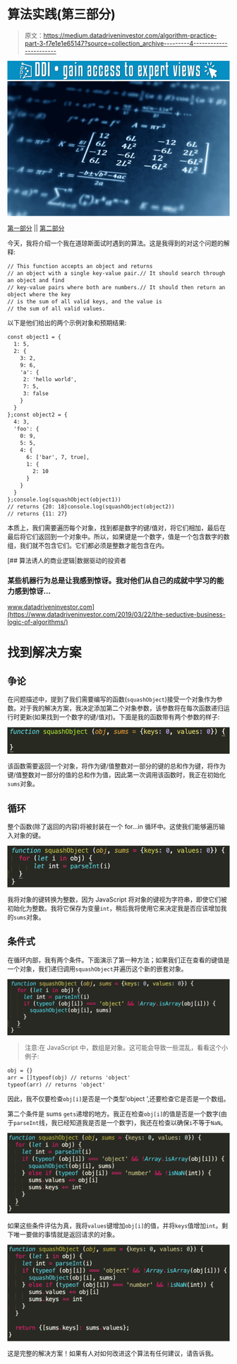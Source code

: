 # 算法实践(第三部分)

> 原文：<https://medium.datadriveninvestor.com/algorithm-practice-part-3-f7e1e1e65147?source=collection_archive---------4----------------------->

[![](img/4645a81f9e178528140379a996dbce62.png)](http://www.track.datadriveninvestor.com/1B9E)![](img/7a08ceb8ea1914dce8b7ffa03c0d9de3.png)

[第一部分](https://medium.com/@angelospmusic/algorithm-practice-part-1-f127532b837a?source=---------5------------------) || [第二部分](https://medium.com/@angelospmusic/algorithm-practice-part-2-6badfbd5ff3?source=---------4------------------)

今天，我将介绍一个我在道琼斯面试时遇到的算法。这是我得到的对这个问题的解释:

```
// This function accepts an object and returns
// an object with a single key-value pair.// It should search through an object and find
// key-value pairs where both are numbers.// It should then return an object where the key
// is the sum of all valid keys, and the value is
// the sum of all valid values.
```

以下是他们给出的两个示例对象和预期结果:

```
const object1 = {
  1: 5,
  2: {
    3: 2,
    9: 6,
    'a': {
     2: 'hello world',
     7: 5,
     3: false
    }
  }
};const object2 = {
  4: 3,
  'foo': {
    0: 9,
    5: 5,
    4: {
      6: ['bar', 7, true],
      1: {
        2: 10
      }
    }
  }
};console.log(squashObject(object1))
// returns {20: 18}console.log(squashObject(object2))
// returns {11: 27}
```

本质上，我们需要遍历每个对象，找到都是数字的键/值对，将它们相加，最后在最后将它们返回到一个对象中。所以，如果键是一个数字，值是一个包含数字的数组，我们就不包含它们。它们都必须是整数才能包含在内。

[](https://www.datadriveninvestor.com/2019/03/22/the-seductive-business-logic-of-algorithms/) [## 算法诱人的商业逻辑|数据驱动的投资者

### 某些机器行为总是让我感到惊讶。我对他们从自己的成就中学习的能力感到惊讶…

www.datadriveninvestor.com](https://www.datadriveninvestor.com/2019/03/22/the-seductive-business-logic-of-algorithms/) 

# 找到解决方案

## 争论

在问题描述中，提到了我们需要编写的函数(`squashObject`)接受一个对象作为参数。对于我的解决方案，我决定添加第二个对象参数，该参数将在每次函数递归运行时更新(如果找到一个数字的键/值对)。下面是我的函数带有两个参数的样子:

![](img/0be6169a4ca96029e31382d390edd21b.png)

该函数需要返回一个对象，将作为键/值整数对一部分的键的总和作为键，将作为键/值整数对一部分的值的总和作为值，因此第一次调用该函数时，我正在初始化`sums`对象。

## 循环

整个函数(除了返回的内容)将被封装在一个 for…in 循环中。这使我们能够遍历输入对象的键。

![](img/830b15feedd6c6e65ede0ac20e15f66d.png)

我将对象的键转换为整数，因为 JavaScript 将对象的键视为字符串，即使它们被初始化为整数。我将它保存为变量`int`，稍后我将使用它来决定我是否应该增加我的`sums`对象。

## 条件式

在循环内部，我有两个条件。下面演示了第一种方法；如果我们正在查看的键值是一个对象，我们递归调用`squashObject`并遍历这个新的嵌套对象。

![](img/6b7e3080ef7d810f26c9f774ca9eb435.png)

> 注意:在 JavaScript 中，数组是对象。这可能会导致一些混乱，看看这个小例子:

```
obj = {}
arr = []typeof(obj) // returns 'object'
typeof(arr) // returns 'object'
```

因此，我不仅要检查`obj[i]`是否是一个类型‘object ’,还要检查它是否是一个数组。

第二个条件是 sums `gets`递增的地方。我正在检查`obj[i]`的值是否是一个数字(由于`parseInt`线，我已经知道我是否是一个数字)，我还在检查以确保`i`不等于`NaN`。

![](img/3ee92e9f3a5a846752f31fb90788a412.png)

如果这些条件评估为真，我将`values`键增加`obj[i]`的值，并将`keys`值增加`int`。剩下唯一要做的事情就是返回请求的对象。

![](img/f19a1264012c5af69059abdc513c617d.png)

这是完整的解决方案！如果有人对如何改进这个算法有任何建议，请告诉我。